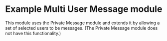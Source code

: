 # Example Multi User Message module

This module uses the Private Message module and extends it by allowing a set of selected users to be messages. (The Private Message module does not have this functionality.) 
